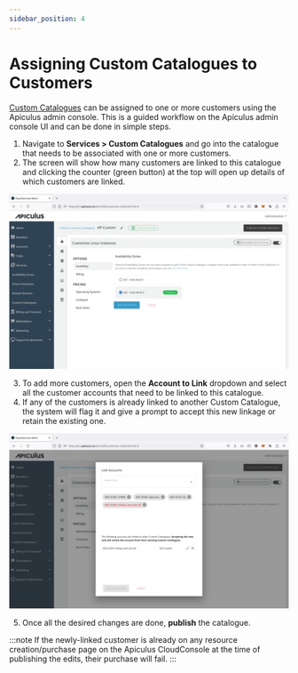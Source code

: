 ```yaml
---
sidebar_position: 4
---
```

# Assigning Custom Catalogues to Customers

[Custom Catalogues](CreatingaCustomCatalogue.md) can be assigned to one or more customers using the Apiculus admin console. This is a guided workflow on the Apiculus admin console UI and can be done in simple steps.

1. Navigate to **Services > Custom Catalogues** and go into the catalogue that needs to be associated with one or more customers.
2. The screen will show how many customers are linked to this catalogue and clicking the counter (green button) at the top will open up details of which customers are linked.

![Assigning Custom Catalogues to Customers](img/CustomCatalogues1.png)

3. To add more customers, open the **Account to Link** dropdown and select all the customer accounts that need to be linked to this catalogue.
4. If any of the customers is already linked to another Custom Catalogue, the system will flag it and give a prompt to accept this new linkage or retain the existing one.

![Assigning Custom Catalogues to Customers](img/CustomCatalogues2.png)

5. Once all the desired changes are done, **publish** the catalogue.

:::note
If the newly-linked customer is already on any resource creation/purchase page on the Apiculus CloudConsole at the time of publishing the edits, their purchase will fail.
:::